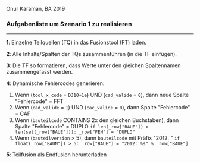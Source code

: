 Onur Karaman, BA 2019
### Aufgabenliste um Szenario 1 zu realisieren
-------------------------------------------

<b>1</b>: Einzelne Teilquellen (TQ) in das Fusionstool (FT) laden.

<b>2</b>: Alle Inhalte/Spalten der TQs zusammenführen (in die TF einfügen).

<b>3</b>: Die TF so formatieren, dass Werte unter den gleichen Spaltennamen zusammengefasst werden.

<b>4</b>: Dynamische Fehlercodes generieren: 
1. Wenn (`tool_x_code` = `DJ10+1e`) UND (`cad_valide` = `0`), dann neue Spalte "Fehlercode" = FFT
2. Wenn (`cad_valide` = `1`) UND (`cac_valide` = `0`), dann Spalte "Fehlercode" = CAF
3. Wenn (`bauteilcode` CONTAINS 2x den gleichen Buchstaben), dann Spalte "Fehlercode" = DUPLO
``if len(_row["BAUE"]) > len(set(_row["BAUE"])): _row["FEH"] = "DUPLO"``
4. Wenn (`bauteilversion` > 5), dann `bauteilcode` mit Präfix "2012: "
``if float(_row["BAUN"]) > 5: _row["BAUE"] = "2012: %s" % _row["BAUE"]``

<b>5</b>: Teilfusion als Endfusion herunterladen